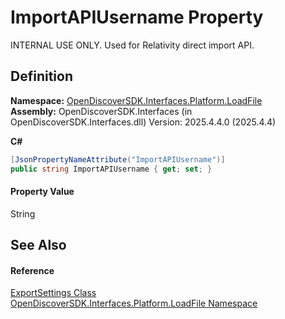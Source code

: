 # ImportAPIUsername Property


INTERNAL USE ONLY. Used for Relativity direct import API.



## Definition
**Namespace:** <a href="64ba929d-e4db-0192-acbb-9e65aff4a599">OpenDiscoverSDK.Interfaces.Platform.LoadFile</a>  
**Assembly:** OpenDiscoverSDK.Interfaces (in OpenDiscoverSDK.Interfaces.dll) Version: 2025.4.4.0 (2025.4.4)

**C#**
``` C#
[JsonPropertyNameAttribute("ImportAPIUsername")]
public string ImportAPIUsername { get; set; }
```



#### Property Value
String

## See Also


#### Reference
<a href="56e9f812-3e4a-2e4f-2afc-77683e7e6468">ExportSettings Class</a>  
<a href="64ba929d-e4db-0192-acbb-9e65aff4a599">OpenDiscoverSDK.Interfaces.Platform.LoadFile Namespace</a>  
